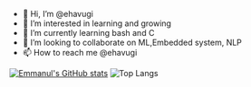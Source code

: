 - 👋 Hi, I’m @ehavugi
- 👀 I’m interested in learning and growing
- 🌱 I’m currently learning bash and C
- 💞️ I’m looking to collaborate on ML,Embedded system, NLP
- 📫 How to reach me @ehavugi

<!---
ehavugi/ehavugi is a ✨ special ✨ repository because its `README.md` (this file) appears on your GitHub profile.
You can click the Preview link to take a look at your changes.
--->

[![Emmanul's GitHub stats](https://github-readme-stats.vercel.app/api?username=ehavugi)](https://github.com/ehavugi/github-readme-stats) ![Top Langs](https://github-readme-stats.vercel.app/api/top-langs/?username=ehavugi&layout=compact)
